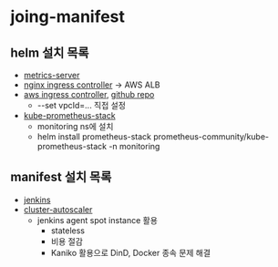 # joing-manifest

## helm 설치 목록

- [metrics-server](https://artifacthub.io/packages/helm/metrics-server/metrics-server)
- [nginx ingress controller](https://docs.nginx.com/nginx-ingress-controller/installation/installing-nic/installation-with-helm/) -> AWS ALB
- [aws ingress controller](https://docs.aws.amazon.com/ko_kr/eks/latest/userguide/lbc-helm.html), [github repo](https://github.com/aws/eks-charts/blob/master/stable/aws-load-balancer-controller/README.md)
  - --set vpcId=... 직접 설정
- [kube-prometheus-stack](https://github.com/prometheus-community/helm-charts/tree/main/charts/kube-prometheus-stack)
  - monitoring ns에 설치
  - helm install prometheus-stack prometheus-community/kube-prometheus-stack -n monitoring

## manifest 설치 목록

- [jenkins](https://www.jenkins.io/doc/book/installing/kubernetes)
- [cluster-autoscaler](https://docs.aws.amazon.com/ko_kr/eks/latest/userguide/autoscaling.html)
  - jenkins agent spot instance 활용
    - stateless
    - 비용 절감
    - Kaniko 활용으로 DinD, Docker 종속 문제 해결
